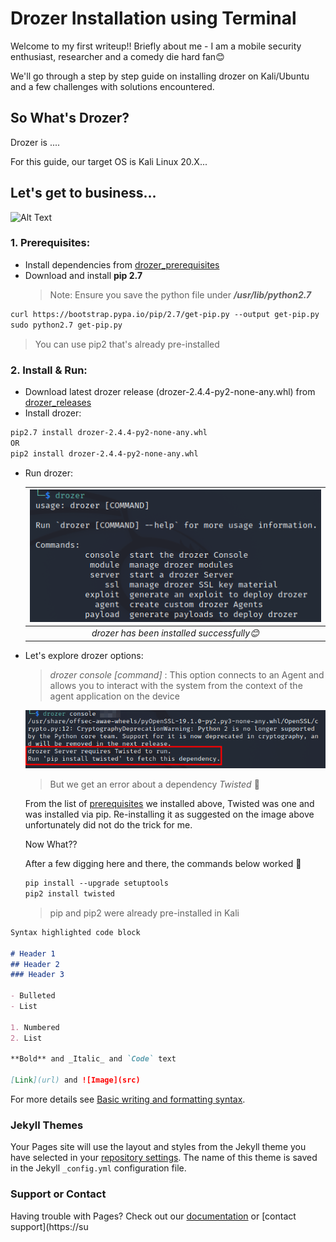 # Drozer Installation using Terminal
Welcome to my first writeup!! Briefly about me - I am a mobile security enthusiast, researcher and a comedy die hard fan:blush:

We'll go through a step by step guide on installing drozer on Kali/Ubuntu and a few challenges with solutions encountered.

## So What's Drozer?
Drozer is ....

For this guide, our target OS is Kali Linux 20.X...

## Let's get to business...
![Alt Text](https://media.giphy.com/media/1qPQfteuMNBqRyr4yH/giphy.gif)

### 1. Prerequisites:
- Install dependencies from [drozer_prerequisites](https://github.com/FSecureLABS/drozer#prerequisites)
- Download and install **pip 2.7** 
   > Note: Ensure you save the python file under ***/usr/lib/python2.7***
```markdown
curl https://bootstrap.pypa.io/pip/2.7/get-pip.py --output get-pip.py
sudo python2.7 get-pip.py
```
   > You can use pip2 that's already pre-installed

### 2. Install & Run:
- Download latest drozer release (drozer-2.4.4-py2-none-any.whl) from [drozer_releases](https://github.com/FSecureLABS/drozer/releases)
- Install drozer:
```markdown
pip2.7 install drozer-2.4.4-py2-none-any.whl
OR
pip2 install drozer-2.4.4-py2-none-any.whl
```
- Run drozer:

   | ![alt text](https://github.com/Cherry-Oh/Cherry-Oh.github.io/blob/main/drozer_run.png?raw=true) |
   |:--:|
   | <i>drozer has been installed successfully:blush:</i>|

- Let's explore drozer options:
   > *drozer console [command]* : This option connects to an Agent and allows you to interact with the system from the context of the agent application on the device

   ![alt text](https://github.com/Cherry-Oh/Cherry-Oh.github.io/blob/main/drozer_connect.png?raw=true)
   
   > But we get an error about a dependency *Twisted* :thinking:
   
   From the list of [prerequisites](https://github.com/FSecureLABS/drozer#prerequisites) we installed above, Twisted was one and was installed via pip.
   Re-installing it as suggested on the image above unfortunately did not do the trick for me.
   
   Now What??
   
   After a few digging here and there, the commands below worked :raised_hands:
   ```markdown
   pip install --upgrade setuptools
   pip2 install twisted
   ```
   > pip and pip2 were already pre-installed in Kali





```markdown
Syntax highlighted code block

# Header 1
## Header 2
### Header 3

- Bulleted
- List

1. Numbered
2. List

**Bold** and _Italic_ and `Code` text

[Link](url) and ![Image](src)
```

For more details see [Basic writing and formatting syntax](https://docs.github.com/en/github/writing-on-github/getting-started-with-writing-and-formatting-on-github/basic-writing-and-formatting-syntax).

### Jekyll Themes

Your Pages site will use the layout and styles from the Jekyll theme you have selected in your [repository settings](https://github.com/Cherry-Oh/Cherry-Oh.github.io/settings/pages). The name of this theme is saved in the Jekyll `_config.yml` configuration file.

### Support or Contact

Having trouble with Pages? Check out our [documentation](https://docs.github.com/categories/github-pages-basics/) or [contact support](https://su
